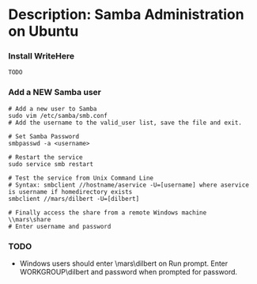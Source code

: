 # Description: Samba Administration on Ubuntu

### Install WriteHere
```
TODO
```

### Add a NEW Samba user
```
# Add a new user to Samba
sudo vim /etc/samba/smb.conf
# Add the username to the valid_user list, save the file and exit.

# Set Samba Password
smbpasswd -a <username>

# Restart the service
sudo service smb restart

# Test the service from Unix Command Line
# Syntax: smbclient //hostname/aservice -U=[username] where aservice is username if homedirectory exists
smbclient //mars/dilbert -U=[dilbert]

# Finally access the share from a remote Windows machine
\\mars\share
# Enter username and password
```

### TODO
* Windows users should enter \\mars\dilbert on Run prompt. Enter WORKGROUP\dilbert and password when prompted for password.
